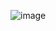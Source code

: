 ![image](https://user-images.githubusercontent.com/61208397/178581721-7760eebe-c8df-4a92-a16b-e4f6364c8730.png)
